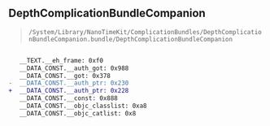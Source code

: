 ## DepthComplicationBundleCompanion

> `/System/Library/NanoTimeKit/ComplicationBundles/DepthComplicationBundleCompanion.bundle/DepthComplicationBundleCompanion`

```diff

   __TEXT.__eh_frame: 0xf0
   __DATA_CONST.__auth_got: 0x988
   __DATA_CONST.__got: 0x378
-  __DATA_CONST.__auth_ptr: 0x230
+  __DATA_CONST.__auth_ptr: 0x228
   __DATA_CONST.__const: 0x888
   __DATA_CONST.__objc_classlist: 0xa8
   __DATA_CONST.__objc_catlist: 0x8

```
